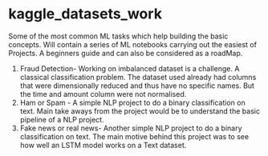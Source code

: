 # kaggle_datasets_work
Some of the most common ML tasks which help building the basic concepts.
Will contain a series of ML notebooks carrying out the easiest of Projects.
A beginners guide and can also be considered as a roadMap.
1) Fraud Detection- Working on imbalanced dataset is a challenge. A classical classification problem. The dataset used already had columns that were dimensionally reduced and thus have no specific names. But the time and amount column were not normalised.
2) Ham or Spam - A simple NLP project to do a binary classification on text. Main take aways from the project would be to understand the basic pipeline of a NLP project.
3) Fake news or real news- Another simple NLP project to do a binary classification on text. The main motive behind this project was to see how well an LSTM model works on a Text dataset.
